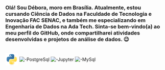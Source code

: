 ### Olá! Sou Débora, moro em Brasília. Atualmente, estou cursando Ciência de Dados na Faculdade de Tecnologia e Inovação FAC SENAC, e também me especializando em Engenharia de Dados na Ada Tech. Sinta-se bem-vindo(a) ao meu perfil do GitHub, onde compartilharei atividades desenvolvidas e projetos de análise de dados. 😉




<div style="display: inline_block"><br>
<img align="center" alt="-Python" height="40" width="40" src="https://raw.githubusercontent.com/devicons/devicon/master/icons/python/python-original.svg">
<img align="center" alt="-PostgreSql" height="40" width="40" src="https://cdn.jsdelivr.net/gh/devicons/devicon/icons/postgresql/postgresql-original.svg" />
<img align="center" alt="-Jupyter" height="40" width="40" src="https://cdn.jsdelivr.net/gh/devicons/devicon/icons/jupyter/jupyter-original.svg" />
<img align="center" alt="-MySql" height="40" width="40" src="https://cdn.jsdelivr.net/gh/devicons/devicon/icons/mysql/mysql-original.svg" />

</div>

